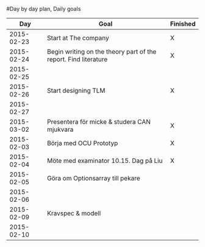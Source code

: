 
#Day by day plan, Daily goals

| Day        | Goal                                                            | Finished |
|------------|-----------------------------------------------------------------|----------|
| 2015-02-23 | Start at The company                                            | X        |
| 2015-02-24 | Begin writing on the theory part of the report. Find literature | X        | 
| 2015-02-25 |                                                                 |          |
| 2015-02-26 | Start designing TLM                                             | X        |
| 2015-02-27 |                                                                 |          |
| 2015-03-02 | Presentera för micke & studera CAN mjukvara                     | X        |
| 2015-02-03 | Börja med OCU Prototyp                                          | X        |
| 2015-02-04 | Möte med examinator 10.15. Dag på Liu                           | X        |
| 2015-02-05 | Göra om Optionsarray till pekare                                |          |
| 2015-02-06 |                                                                 |          |
| 2015-02-09 | Kravspec & modell                                               |          |
| 2015-02-10 |                                                                 |          |


